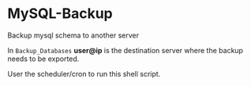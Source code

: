 # MySQL-Backup
Backup mysql schema to another server

In `Backup_Databases` <strong>user@ip</strong> is the destination server where the backup needs to be exported.

User the scheduler/cron to run this shell script.
